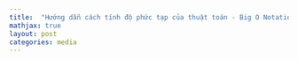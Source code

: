 ```yaml
---
title:  "Hướng dẫn cách tính độ phức tạp của thuật toán - Big O Notation"
mathjax: true
layout: post
categories: media
---
```



